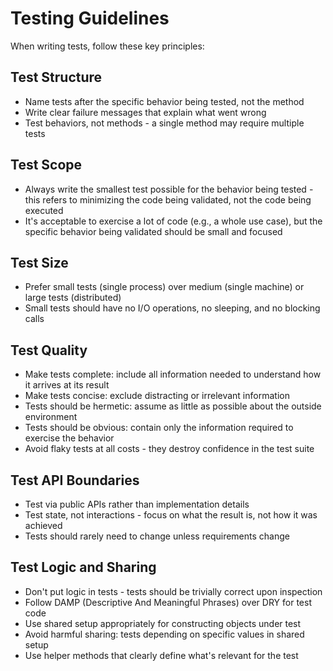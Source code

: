 # Testing Guidelines

When writing tests, follow these key principles:

## Test Structure
- Name tests after the specific behavior being tested, not the method
- Write clear failure messages that explain what went wrong
- Test behaviors, not methods - a single method may require multiple tests

## Test Scope
- Always write the smallest test possible for the behavior being tested - this refers to minimizing the code being validated, not the code being executed
- It's acceptable to exercise a lot of code (e.g., a whole use case), but the specific behavior being validated should be small and focused

## Test Size
- Prefer small tests (single process) over medium (single machine) or large tests (distributed)
- Small tests should have no I/O operations, no sleeping, and no blocking calls

## Test Quality
- Make tests complete: include all information needed to understand how it arrives at its result
- Make tests concise: exclude distracting or irrelevant information
- Tests should be hermetic: assume as little as possible about the outside environment
- Tests should be obvious: contain only the information required to exercise the behavior
- Avoid flaky tests at all costs - they destroy confidence in the test suite

## Test API Boundaries
- Test via public APIs rather than implementation details
- Test state, not interactions - focus on what the result is, not how it was achieved
- Tests should rarely need to change unless requirements change

## Test Logic and Sharing
- Don't put logic in tests - tests should be trivially correct upon inspection
- Follow DAMP (Descriptive And Meaningful Phrases) over DRY for test code
- Use shared setup appropriately for constructing objects under test
- Avoid harmful sharing: tests depending on specific values in shared setup
- Use helper methods that clearly define what's relevant for the test
